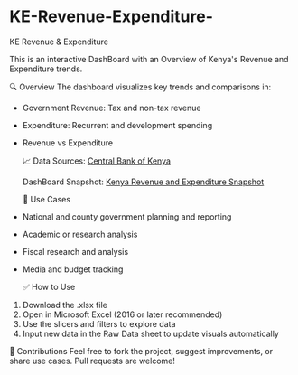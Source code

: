 # KE-Revenue-Expenditure-
KE Revenue &amp; Expenditure 

This is an interactive DashBoard with an Overview of Kenya's Revenue and Expenditure trends. 

🔍 Overview
The dashboard visualizes key trends and comparisons in:
- Government Revenue: Tax and non-tax revenue 
- Expenditure: Recurrent and development spending
- Revenue vs Expenditure

  📈 Data Sources:
  [Central Bank of Kenya](https://www.centralbank.go.ke/statistics/government-finance-statistics/)
    
  DashBoard Snapshot:
[Kenya Revenue and Expenditure Snapshot](https://github.com/wacerabanice/KE-Revenue-Expenditure-/blob/main/Kenya%20Revenue%20and%20Expenditure%20Snapshot.png)

  🧠 Use Cases
- National and county government planning and reporting
- Academic or research analysis
- Fiscal research and analysis
- Media and budget tracking

  ✅ How to Use
1. Download the .xlsx file
2. Open in Microsoft Excel (2016 or later recommended)
3. Use the slicers and filters to explore data
4. Input new data in the Raw Data sheet to update visuals automatically

🙌 Contributions
Feel free to fork the project, suggest improvements, or share use cases. Pull requests are welcome!


